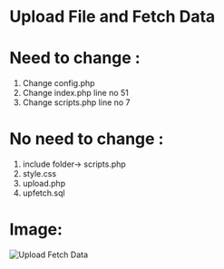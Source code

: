 # Upload File and Fetch Data

# Need to change :

1. Change config.php
2. Change index.php line no 51
3. Change scripts.php line no 7


# No need to change :

1. include folder-> scripts.php
2. style.css
3. upload.php
4. upfetch.sql

# Image:

![Upload   Fetch Data](https://user-images.githubusercontent.com/88210622/128753773-adb4ea99-ec79-4371-ad04-1873ad063978.png)



